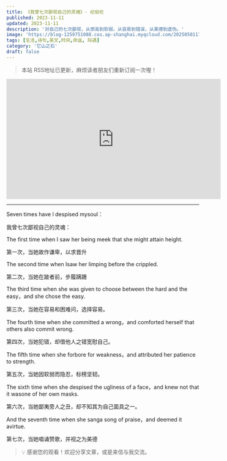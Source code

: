 ```yaml
---
title: 《我曾七次鄙视自己的灵魂》- 纪伯伦
published: 2023-11-11
updated: 2023-11-11
description: '对自己的七次鄙视，从崇高到软弱，从容易到错误，从美德到虚伪。'
image: 'https://blog-1259751088.cos.ap-shanghai.myqcloud.com/20250501173453390.png?imageSlim'
tags: [生活,诗句,英文,时间,命运, 际遇]
category: '它山之石'
draft: false
---
```


> 本站 RSS地址已更新，麻烦读者朋友们重新订阅一次喔！

<iframe width="560" height="315" src="https://www.youtube.com/embed/pXFrdV3Vd5k?si=gBlTaVHW9m7GLSzc" title="YouTube video player" frameborder="0" allow="accelerometer; autoplay; clipboard-write; encrypted-media; gyroscope; picture-in-picture; web-share" referrerpolicy="strict-origin-when-cross-origin" allowfullscreen></iframe>

---

Seven times have l despised mysoul：

我曾七次鄙视自己的灵魂：

The first time when I saw her being meek that she might attain height.

第一次，当她故作谦卑，以求晋升

The second time when Isaw her limping before the crippled.

第二次，当她在跛者前，步履蹒跚

The third time when she was given to choose between the hard and the easy，and she chose the easy.

第三次，当她在容易和困难问，选择容易。

The fourth time when she committed a wrong，and comforted herself that others also commit wrong.

第四次，当她犯错，却借他人之错宽慰自己。

The fifth time when she forbore for weakness，and attributed her patience to strength.

第五次，当她因软弱而隐忍，标榜坚韧。

The sixth time when she despised the ugliness of a face，and knew not that it wasone of her own masks.

第六次，当她鄙夷旁人之丑，却不知其为自己面具之一。

And the seventh time when she sanga song of praise，and deemed it avirtue.

第七次，当她唱诵赞歌，并视之为美德

> 💡 感谢您的观看！欢迎分享文章，或是来信与我交流。

